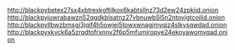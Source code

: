 http://blackpybetex27sx4xbtrexkgftilkox6kabtsllnz73d2ew24zpkjid.onion
http://blackpyjuwrabawzn52qgdkblsatnz27vbnuwb5l5n2ntoyigtcoilid.onion
http://blackpyllbwzbmsgj3jqif4h5owjej5towxwnagjmyqjz4slkysqwdad.onion
http://blackpyxkvck6a5zrqdtofrxnnv2f6p5mfumiropye24ekoyawomvqad.onion